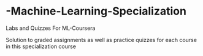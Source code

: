 # -Machine-Learning-Specialization
Labs and Quizzes For ML-Coursera

Solution to graded assignments as well as practice quizzes for each course in this specialization course
